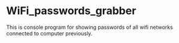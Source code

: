 # WiFi_passwords_grabber
This is console program for showing passwords of all wifi networks connected to computer previously.
